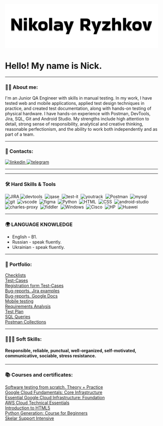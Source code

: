 ![Header](https://github.com/nikolay-ryzhkov/nikolay-ryzhkov/blob/main/assets/img.png)

# Hello! My name is Nick.

---

### 👨‍💻 About me:

I'm an Junior QA Engineer with skills in manual testing. In my work, I have tested web and mobile applications, applied test design techniques in practice, and created test documentation, along with hands-on testing of physical hardware. I have hands-on experience with Postman, DevTools, Jira, SQL, Git and Android Studio. My strengths include high attention to detail, strong sense of responsibility, analytical and creative thinking, reasonable perfectionism, and the ability to work both independently and as part of a team.

---

### 🤝 Contacts:

  <div id="badges">
    <a href="https://www.linkedin.com/in/nikolay-ryzhkov-a582ab348/" target="_blank">
      <img src="https://cdn-icons-png.flaticon.com/512/2504/2504799.png" width="40" height="40" alt="linkedin" />
    </a>
    <a href="https://t.me/NickRyzhkov" target="_blank">
      <img src="https://cdn-icons-png.flaticon.com/512/2111/2111646.png" width="40" height="40" alt="telegram" />
    </a>
  </div>

---

<!-- ### 📄 My CV

[CV Nikolay Ryzhkov](https://docs.google.com/document/d/13wz-GQbtN05J9l5kZGlwKCMY9WjdGA5U8NfPyo4DpxU/edit?usp=sharing) -->

---

### 🛠 Hard Skills & Tools

<div>
  <img src="https://cdn.jsdelivr.net/gh/devicons/devicon/icons/jira/jira-original.svg" title="JIRA" alt="JIRA" width="40" height="40"/>
  <img src="https://d33wubrfki0l68.cloudfront.net/38b5c953a4667366685d55db55d057c86db1fc54/a0fdc/static/acae6b24d940347661ca901ea07f47c1/chrome-dev-logo-icon.png" title="devtools" alt="devtools" width="40" height="40"/>&nbsp
  <img src="https://luna1.co/eb0187.png" title="qase" alt="qase" width="40" height="40"/>&nbsp
  <img src="https://docs.testit.software/images/testit_logo_icon_blue.png" title="test-it" alt="test-it" width="40" height="40"/>&nbsp
  <img src="https://upload.wikimedia.org/wikipedia/commons/thumb/8/8d/YouTrack_Icon.svg/1024px-YouTrack_Icon.svg.png?20200803082248" title="youtrack" alt="youtrack" width="40" height="40"/>&nbsp
  <img src="https://cdn.jsdelivr.net/gh/devicons/devicon/icons/postman/postman-original.svg" title="Postman" alt="Postman" width="40" height="40"/>&nbsp
  <img src="https://cdn.jsdelivr.net/gh/devicons/devicon/icons/mysql/mysql-original.svg" title="mysql" alt="mysql" width="40" height="40"/>&nbsp
  <img src="https://cdn.jsdelivr.net/gh/devicons/devicon/icons/git/git-original.svg" title="git" alt="git" width="40" height="40"/>&nbsp
  <img src="https://cdn.jsdelivr.net/gh/devicons/devicon/icons/vscode/vscode-original.svg" title="vscode" alt="vscode" width="40" height="40"/>&nbsp
  <img src="https://cdn.jsdelivr.net/gh/devicons/devicon/icons/figma/figma-original.svg" title="figma" alt="figma" width="40" height="40"/>&nbsp
  <img src="https://cdn.jsdelivr.net/gh/devicons/devicon/icons/python/python-original.svg" title="Python" alt="Python" width="40" height="40"/>&nbsp
  <img src="https://cdn.jsdelivr.net/gh/devicons/devicon/icons/html5/html5-original.svg" title="HTML" alt="HTML" width="40" height="40"/>&nbsp
  <img src="https://cdn.jsdelivr.net/gh/devicons/devicon/icons/css3/css3-original.svg" title="CSS" alt="CSS" width="40" height="40"/>&nbsp
  <img src="https://cdn.jsdelivr.net/gh/devicons/devicon/icons/androidstudio/androidstudio-original.svg" title="android-studio" alt="android-studio" width="40" height="40"/>&nbsp
  <img src="https://cdn.icon-icons.com/icons2/3053/PNG/512/charles_proxy_macos_bigsur_icon_190302.png" title="charles-proxy" alt="charles-proxy" width="40" height="40"/>&nbsp
  <img src="https://www.megaleechers.com/storage/Fiddler-Everywhere-Icon.png" title="fiddler" alt="fiddler" width="40" height="40"/>&nbsp
  <img src="https://cdn.jsdelivr.net/gh/devicons/devicon/icons/windows8/windows8-original.svg" title="Windows" alt="Windows" width="40" height="40"/>&nbsp
  <img src="https://www.svgrepo.com/show/331335/cisco.svg" title="Cisco" alt="Cisco" width="40" height="40"/>&nbsp
  <img src="https://upload.wikimedia.org/wikipedia/commons/thumb/a/ad/HP_logo_2012.svg/2048px-HP_logo_2012.svg.png" title="HP" alt="HP" width="40" height="40"/>&nbsp
  <img src="https://upload.wikimedia.org/wikipedia/en/thumb/0/04/Huawei_Standard_logo.svg/1200px-Huawei_Standard_logo.svg.png" title="Huawei" alt="Huawei" width="40" height="40"/>&nbsp

</div>

---

### 🌍 LANGUAGE KNOWLEDGE

- English – B1.
- Russian - speak fluently.
- Ukrainian - speak fluently.

---

### 📁 Portfolio:

<div>

[Checklists](https://github.com/nikolay-ryzhkov/nikolay-ryzhkov/tree/main/Portfolio/Cheklists)  
 [Test-Cases](https://github.com/nikolay-ryzhkov/nikolay-ryzhkov/tree/main/Portfolio/Test-Cases)  
 [Registration form Test-Cases](https://docs.google.com/spreadsheets/d/16aWyXjIMI9xMvl0j76HGixu7gpDdAbxAJvf9qi4smTk/edit?gid=0#gid=0)  
[Bug-reports. Jira examples](https://github.com/nikolay-ryzhkov/nikolay-ryzhkov/blob/main/Portfolio/Bug-reports/Bug-reports%20Jira.pdf)  
 [Bug-reports. Google Docs](https://docs.google.com/spreadsheets/d/1DAChomY0NkH5ctrRIyHOo3N9HbsRdbVLS2sbiZhzKB0/edit?usp=sharing)  
[Mobile testing](https://docs.google.com/spreadsheets/d/16dFQqjTbpONO2HDM_JWOSTxqTYxkuSf7E89rCHQGejM/edit?usp=sharing)  
[Requirements Analysis](https://docs.google.com/document/d/11MVOcbJV2K4dxNbXZ4YGgfJnQeiny4Un9o8y5GYUjxc/edit?usp=sharing)  
 [Test Plan](https://github.com/nikolay-ryzhkov/nikolay-ryzhkov/tree/main/Portfolio/Test%20Plan)  
 [SQL Queries](https://github.com/nikolay-ryzhkov/nikolay-ryzhkov/tree/main/Portfolio/SQL%20Queries)  
 [Postman Collections](https://github.com/nikolay-ryzhkov/nikolay-ryzhkov/tree/main/Portfolio/Postman%20Collections)

</div>

---

### 🙋🏻‍♂️ Soft Skills:

#### Responsible, reliable, punctual, well-organized, self-motivated, communicative, sociable, stress resistance.

---

### 📚 Courses and certificates:

<a href="https://github.com/nikolay-ryzhkov/nikolay-ryzhkov/blob/main/Certificates/Coursera%201%20course.pdf" target="_blank">Software testing from scratch. Theory + Practice</a>  
 <a href="https://github.com/nikolay-ryzhkov/nikolay-ryzhkov/blob/main/Certificates/Coursera%201%20course.pdf" target="_blank">Google Cloud Fundamentals: Core Infrastructure</a>  
 <a href="https://github.com/nikolay-ryzhkov/nikolay-ryzhkov/blob/main/Certificates/Essential%20Google%20Cloud%20Infrastructure%20Foundation.pdf" target="_blank">Essential Google Cloud Infrastructure: Foundation</a>  
 <a href="https://github.com/nikolay-ryzhkov/nikolay-ryzhkov/blob/main/Certificates/AWS%20Cloud%20Technical%20Essentials.pdf" target="_blank">AWS Cloud Technical Essentials</a>  
 <a href="https://github.com/nikolay-ryzhkov/nikolay-ryzhkov/blob/main/Certificates/AWS%20Cloud%20Technical%20Essentials.pdf" target="_blank">Introduction to HTML5</a>  
 <a href="https://github.com/nikolay-ryzhkov/nikolay-ryzhkov/blob/main/Certificates/Python%20Generation%20course%20for%20beginners.pdf" target="_blank">Python Generation: Course for Beginners</a>  
 <a href="https://github.com/nikolay-ryzhkov/nikolay-ryzhkov/blob/main/Certificates/Skelar%20Support%20Intensive.png" target="_blank">Skelar Support Intensive</a>
